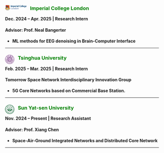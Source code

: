 ### <img src="./static/assets/img/ic.png"  alt="IC" align='left' width=70 /> $~~$  <span style="color: green;">**Imperial College London**</span>
**Dec. 2024 – Apr. 2025 | Research Intern** 
#### **Advisor: Prof. Neal Bangerter**
- **ML methods for EEG denoising in Brain-Computer Interface**

---

### <img src="./static/assets/img/thu.png"  alt="thu" align='left' width=30 /> $~~$ <span style="color: green;">**Tsinghua University**</span> 
**Feb. 2025 – Mar. 2025 | Research Intern**
#### **Tomorrow Space Network Interdisciplinary Innovation Group**
- **5G Core Networks based on Commercial Base Station.**

---
### <img src="./static/assets/img/sysu_logo.png"  alt="sysu" align='left' width=30 /> $~~$ <span style="color: green;">**Sun Yat-sen University**</span> 
**Nov. 2024 – Present | Research Assistant**
#### **Advisor: Prof. Xiang Chen**
- **Space-Air-Ground Integrated Networks and Distributed Core Network**

---